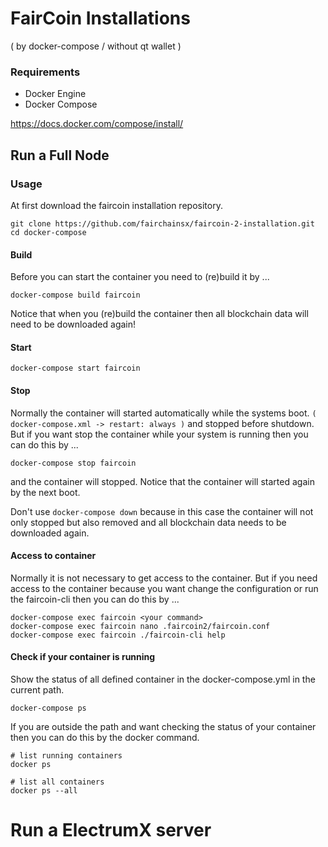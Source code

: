 # FairCoin Installations
( by docker-compose / without qt wallet )
### Requirements

* Docker Engine
* Docker Compose

https://docs.docker.com/compose/install/


## Run a Full Node

### Usage

At first download the faircoin installation repository.

~~~
git clone https://github.com/fairchainsx/faircoin-2-installation.git
cd docker-compose
~~~

#### Build

Before you can start the container you need to (re)build it by ...

~~~
docker-compose build faircoin
~~~

Notice that when you (re)build the container then all blockchain data will need to be downloaded again!

#### Start

~~~
docker-compose start faircoin
~~~

#### Stop

Normally the container will started automatically while the systems boot. `( docker-compose.xml -> restart: always )` and stopped before shutdown.
But if you want stop the container while your system is running then you can do this by ...

~~~
docker-compose stop faircoin
~~~

and the container will stopped. Notice that the container will started again by the next boot.

Don't use `docker-compose down` because in this case the container will not only stopped but also removed and all blockchain data needs to be downloaded again.

#### Access to container

Normally it is not necessary to get access to the container. But if you need access to the container because you want change the configuration or run the faircoin-cli then you can do this by ...

~~~
docker-compose exec faircoin <your command>
docker-compose exec faircoin nano .faircoin2/faircoin.conf
docker-compose exec faircoin ./faircoin-cli help
~~~

#### Check if your container is running

Show the status of all defined container in the docker-compose.yml in the current path.
~~~
docker-compose ps
~~~

If you are outside the path and want checking the status of your container then you can do this by the docker command.

~~~
# list running containers
docker ps

# list all containers
docker ps --all
~~~


# Run a ElectrumX server
